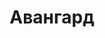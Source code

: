--- 
title: "Авангард" 
site: "www.domvalushte.ru" 
town: "Алушта" 
tel: ["+38 (066) 880-28-00, +38 (050) 300-89-59"] 
address: "г. Алушта ул. В. Хромых, 29, оф. 5" 
mail: "info@domvalushte.ru" 
--- 